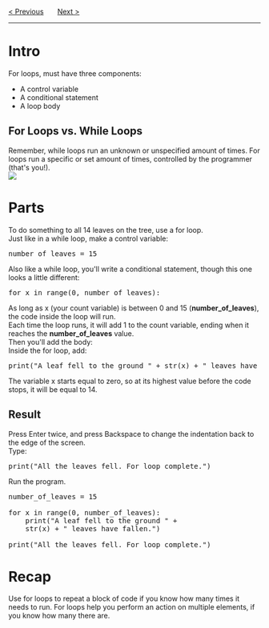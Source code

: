 <a href="/v4/Loops-and-Functions/While-Loops.md">&lt; Previous</a>
&nbsp;&nbsp;&nbsp;&nbsp;&nbsp;
<a href="/v4/Functions-and-Classes/Functions.md">Next &gt;</a>
<hr>
<h1>Intro</h1>
For loops, must have three components:
<ul>
  <li>A control variable</li>
  <li>A conditional statement</li>
  <li>A loop body</li>
</ul>
<h2>For Loops vs. While Loops</h2>
Remember, while loops run an unknown or unspecified amount of times. For loops run a specific or set amount of times, controlled by the programmer (that's you!).
<br>
<img src="https://i.imgur.com/gQq7L0I.jpg">
<h1>Parts</h1>
To do something to all 14 leaves on the tree, use a for loop.
<br>
Just like in a while loop, make a control variable:
<pre>number_of_leaves = 15</pre>
Also like a while loop, you'll write a conditional statement, though this one looks a little different:
<pre>for x in range(0, number_of_leaves):</pre>
As long as x (your count variable) is between 0 and 15 (<b>number_of_leaves</b>), the code inside the loop will run.
<br>
Each time the loop runs, it will add 1 to the count variable, ending when it reaches the <b>number_of_leaves</b> value.
<br>
Then you'll add the body:
<br>
Inside the for loop, add:
<pre>print("A leaf fell to the ground " + str(x) + " leaves have fallen.")</pre>
The variable x starts equal to zero, so at its highest value before the code stops, it will be equal to 14.
<h2>Result</h2>
Press Enter twice, and press Backspace to change the indentation back to the edge of the screen.
<br>
Type:
<pre>print("All the leaves fell. For loop complete.")</pre>
Run the program.
<pre>
number_of_leaves = 15<br>
for x in range(0, number_of_leaves):
    print("A leaf fell to the ground " +
    str(x) + " leaves have fallen.")<br>
print("All the leaves fell. For loop complete.")
</pre>
<h1>Recap</h1>
Use for loops to repeat a block of code if you know how many times it needs to run. For loops help you perform an action on multiple elements, if you know how many there are.
